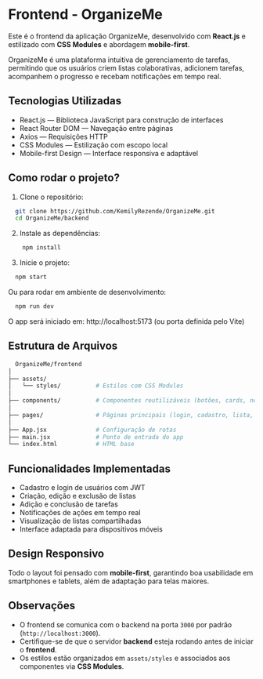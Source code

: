 # Frontend - OrganizeMe

Este é o frontend da aplicação OrganizeMe, desenvolvido com **React.js** e estilizado com **CSS Modules** e abordagem **mobile-first**.

OrganizeMe é uma plataforma intuitiva de gerenciamento de tarefas, permitindo que os usuários criem listas colaborativas, adicionem tarefas, acompanhem o progresso e recebam notificações em tempo real.

## Tecnologias Utilizadas
  - React.js — Biblioteca JavaScript para construção de interfaces
  - React Router DOM — Navegação entre páginas
  - Axios — Requisições HTTP
  - CSS Modules — Estilização com escopo local
  - Mobile-first Design — Interface responsiva e adaptável

## Como rodar o projeto?

  1. Clone o repositório:
  ```sh
    git clone https://github.com/KemilyRezende/OrganizeMe.git
    cd OrganizeMe/backend
  ```
  2. Instale as dependências:
  ```sh
      npm install 
  ```
  3. Inicie o projeto:
  ```sh
    npm start
  ```
  Ou para rodar em ambiente de desenvolvimento:
  ```sh
    npm run dev
  ```
  O app será iniciado em: http://localhost:5173 (ou porta definida pelo Vite)
  
## Estrutura de Arquivos
```sh
  OrganizeMe/frontend
│
├── assets/
│   └── styles/          # Estilos com CSS Modules
│
├── components/          # Componentes reutilizáveis (botões, cards, notificações)
│
├── pages/               # Páginas principais (login, cadastro, lista, etc.)
│
├── App.jsx              # Configuração de rotas
├── main.jsx             # Ponto de entrada do app
└── index.html           # HTML base

```

## Funcionalidades Implementadas
  - Cadastro e login de usuários com JWT
  - Criação, edição e exclusão de listas
  - Adição e conclusão de tarefas
  - Notificações de ações em tempo real
  - Visualização de listas compartilhadas
  - Interface adaptada para dispositivos móveis

## Design Responsivo

Todo o layout foi pensado com **mobile-first**, garantindo boa usabilidade em smartphones e tablets, além de adaptação para telas maiores.

## Observações
  - O frontend se comunica com o backend na porta `3000` por padrão (`http://localhost:3000`).
  - Certifique-se de que o servidor **backend** esteja rodando antes de iniciar o **frontend**.
  - Os estilos estão organizados em `assets/styles` e associados aos componentes via **CSS Modules**.


